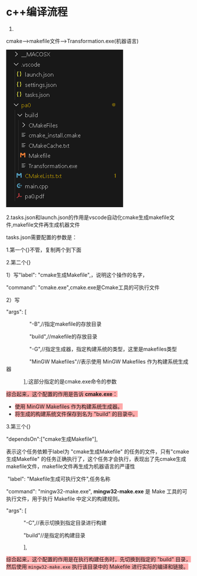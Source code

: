 # c++编译流程

1.

cmake-->makefile文件-->Transformation.exe(机器语言)

![15f3f3d709cb05ee66739527d851e56b.png](image/15f3f3d709cb05ee66739527d851e56b.png)

2.tasks.json和launch.json的作用是vscode自动化cmake生成makefile文件,makefile文件再生成机器文件

tasks.json需要配置的参数是：

1.第一个{}不管，复制两个到下面

2.第二个{}

1）写"label": "cmake生成Makefile",，说明这个操作的名字，

"command": "cmake.exe",cmake.exe是Cmake工具的可执行文件

2）写

"args": [

                "-B",//指定makefile的存放目录

                "build",//makefile的存放目录

                "-G",//指定生成器，指定构建系统的类型，这里是makefiles类型

                "MinGW Makefiles"//表示使用 MinGW Makefiles 作为构建系统生成器

            ],:这部分指定的是cmake.exe命令的参数

<span style="background-color: #ffaaaa">综合起来，这个配置的作用是告诉 **cmake.exe**：</span>

- <span style="background-color: #ffaaaa">使用 MinGW Makefiles 作为构建系统生成器。</span>
- <span style="background-color: #ffaaaa">将生成的构建系统文件保存到名为 "build" 的目录中。</span>

3.第三个{}

"dependsOn":["cmake生成Makefile"],

表示这个任务依赖于label为 "cmake生成Makefile" 的任务的文件，只有"cmake生成Makefile" 的任务正确执行了，这个任务才会执行，表现出了先cmake生成makefile文件，makefile文件再生成为机器语言的严谨性

 "label": "Makefile生成可执行文件",任务名称

"command": "mingw32-make.exe", **mingw32-make.exe** 是 Make 工具的可执行文件，用于执行 Makefile 中定义的构建规则。

"args": [

            "-C",//表示切换到指定目录进行构建

            "build"//是指定的构建目录

            ],

<span style="background-color: #ffaaaa">综合起来，这个配置的作用是在执行构建任务时，先切换到指定的 "build" 目录，然后使用 `mingw32-make.exe` 执行该目录中的 Makefile 进行实际的编译和链接。</span>
